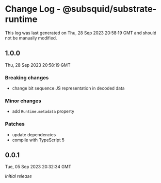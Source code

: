 # Change Log - @subsquid/substrate-runtime

This log was last generated on Thu, 28 Sep 2023 20:58:19 GMT and should not be manually modified.

## 1.0.0
Thu, 28 Sep 2023 20:58:19 GMT

### Breaking changes

- change bit sequence JS representation in decoded data

### Minor changes

- add `Runtime.metadata` property

### Patches

- update dependencies
- compile with TypeScript 5

## 0.0.1
Tue, 05 Sep 2023 20:32:34 GMT

_Initial release_

